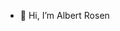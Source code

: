 - 👋 Hi, I’m Albert Rosen 

<!---
arosen23/arosen23 is a ✨ special ✨ repository because its `README.md` (this file) appears on your GitHub profile.
You can click the Preview link to take a look at your changes.
--->
